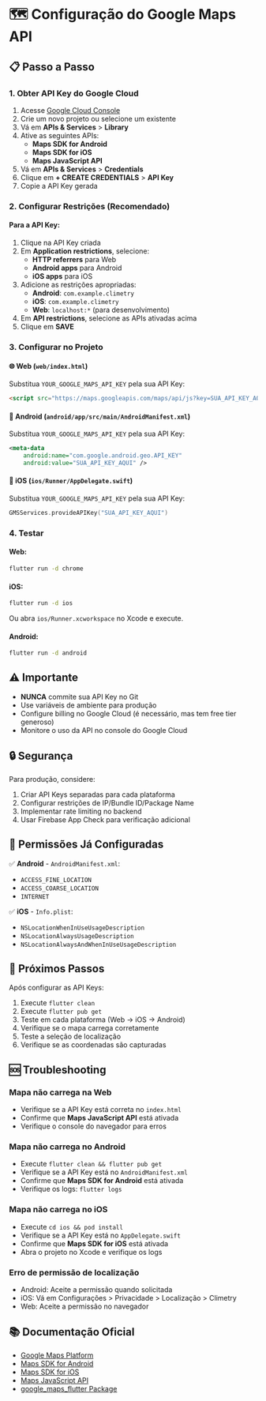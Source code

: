 # 🗺️ Configuração do Google Maps API

## 📋 Passo a Passo

### 1. Obter API Key do Google Cloud

1. Acesse [Google Cloud Console](https://console.cloud.google.com/)
2. Crie um novo projeto ou selecione um existente
3. Vá em **APIs & Services** > **Library**
4. Ative as seguintes APIs:
   - **Maps SDK for Android**
   - **Maps SDK for iOS**
   - **Maps JavaScript API**
5. Vá em **APIs & Services** > **Credentials**
6. Clique em **+ CREATE CREDENTIALS** > **API Key**
7. Copie a API Key gerada

### 2. Configurar Restrições (Recomendado)

#### Para a API Key:
1. Clique na API Key criada
2. Em **Application restrictions**, selecione:
   - **HTTP referrers** para Web
   - **Android apps** para Android
   - **iOS apps** para iOS
3. Adicione as restrições apropriadas:
   - **Android**: `com.example.climetry`
   - **iOS**: `com.example.climetry`
   - **Web**: `localhost:*` (para desenvolvimento)
4. Em **API restrictions**, selecione as APIs ativadas acima
5. Clique em **SAVE**

### 3. Configurar no Projeto

#### 🌐 Web (`web/index.html`)
Substitua `YOUR_GOOGLE_MAPS_API_KEY` pela sua API Key:
```html
<script src="https://maps.googleapis.com/maps/api/js?key=SUA_API_KEY_AQUI"></script>
```

#### 🤖 Android (`android/app/src/main/AndroidManifest.xml`)
Substitua `YOUR_GOOGLE_MAPS_API_KEY` pela sua API Key:
```xml
<meta-data
    android:name="com.google.android.geo.API_KEY"
    android:value="SUA_API_KEY_AQUI" />
```

#### 🍎 iOS (`ios/Runner/AppDelegate.swift`)
Substitua `YOUR_GOOGLE_MAPS_API_KEY` pela sua API Key:
```swift
GMSServices.provideAPIKey("SUA_API_KEY_AQUI")
```

### 4. Testar

#### Web:
```bash
flutter run -d chrome
```

#### iOS:
```bash
flutter run -d ios
```
Ou abra `ios/Runner.xcworkspace` no Xcode e execute.

#### Android:
```bash
flutter run -d android
```

## ⚠️ Importante

- **NUNCA** commite sua API Key no Git
- Use variáveis de ambiente para produção
- Configure billing no Google Cloud (é necessário, mas tem free tier generoso)
- Monitore o uso da API no console do Google Cloud

## 🔒 Segurança

Para produção, considere:
1. Criar API Keys separadas para cada plataforma
2. Configurar restrições de IP/Bundle ID/Package Name
3. Implementar rate limiting no backend
4. Usar Firebase App Check para verificação adicional

## 📱 Permissões Já Configuradas

✅ **Android** - `AndroidManifest.xml`:
- `ACCESS_FINE_LOCATION`
- `ACCESS_COARSE_LOCATION`
- `INTERNET`

✅ **iOS** - `Info.plist`:
- `NSLocationWhenInUseUsageDescription`
- `NSLocationAlwaysUsageDescription`
- `NSLocationAlwaysAndWhenInUseUsageDescription`

## 🚀 Próximos Passos

Após configurar as API Keys:
1. Execute `flutter clean`
2. Execute `flutter pub get`
3. Teste em cada plataforma (Web → iOS → Android)
4. Verifique se o mapa carrega corretamente
5. Teste a seleção de localização
6. Verifique se as coordenadas são capturadas

## 🆘 Troubleshooting

### Mapa não carrega na Web
- Verifique se a API Key está correta no `index.html`
- Confirme que **Maps JavaScript API** está ativada
- Verifique o console do navegador para erros

### Mapa não carrega no Android
- Execute `flutter clean && flutter pub get`
- Verifique se a API Key está no `AndroidManifest.xml`
- Confirme que **Maps SDK for Android** está ativada
- Verifique os logs: `flutter logs`

### Mapa não carrega no iOS
- Execute `cd ios && pod install`
- Verifique se a API Key está no `AppDelegate.swift`
- Confirme que **Maps SDK for iOS** está ativada
- Abra o projeto no Xcode e verifique os logs

### Erro de permissão de localização
- Android: Aceite a permissão quando solicitada
- iOS: Vá em Configurações > Privacidade > Localização > Climetry
- Web: Aceite a permissão no navegador

## 📚 Documentação Oficial

- [Google Maps Platform](https://developers.google.com/maps)
- [Maps SDK for Android](https://developers.google.com/maps/documentation/android-sdk)
- [Maps SDK for iOS](https://developers.google.com/maps/documentation/ios-sdk)
- [Maps JavaScript API](https://developers.google.com/maps/documentation/javascript)
- [google_maps_flutter Package](https://pub.dev/packages/google_maps_flutter)
